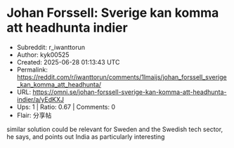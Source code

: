 # Johan Forssell: Sverige kan komma att headhunta indier

- Subreddit: r_iwanttorun
- Author: kyk00525
- Created: 2025-06-28 01:13:43 UTC
- Permalink: https://reddit.com/r/iwanttorun/comments/1lmaijs/johan_forssell_sverige_kan_komma_att_headhunta/
- URL: https://omni.se/johan-forssell-sverige-kan-komma-att-headhunta-indier/a/yEdKXJ
- Ups: 1 | Ratio: 0.67 | Comments: 0
- Flair: 分享帖


similar solution could be relevant for Sweden and the Swedish tech
sector, he says, and points out India as particularly interesting

